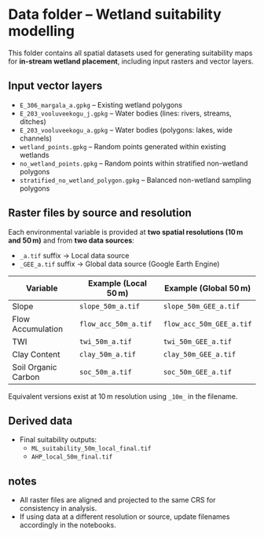 # Data folder – Wetland suitability modelling

This folder contains all spatial datasets used for generating suitability maps for **in-stream wetland placement**, including input rasters and vector layers.

## Input vector layers

- `E_306_margala_a.gpkg` – Existing wetland polygons  
- `E_203_vooluveekogu_j.gpkg` – Water bodies (lines: rivers, streams, ditches)  
- `E_203_vooluveekogu_a.gpkg` – Water bodies (polygons: lakes, wide channels)  
- `wetland_points.gpkg` – Random points generated within existing wetlands  
- `no_wetland_points.gpkg` – Random points within stratified non-wetland polygons  
- `stratified_no_wetland_polygon.gpkg` – Balanced non-wetland sampling polygons

## Raster files by source and resolution

Each environmental variable is provided at **two spatial resolutions (10 m and 50 m)** and from **two data sources**:

- `_a.tif` suffix → Local data source  
- `_GEE_a.tif` suffix → Global data source (Google Earth Engine)

| Variable            | Example (Local 50 m)            | Example (Global 50 m)           |
|---------------------|----------------------------------|----------------------------------|
| Slope               | `slope_50m_a.tif`                | `slope_50m_GEE_a.tif`            |
| Flow Accumulation   | `flow_acc_50m_a.tif`             | `flow_acc_50m_GEE_a.tif`         |
| TWI                 | `twi_50m_a.tif`                  | `twi_50m_GEE_a.tif`              |
| Clay Content        | `clay_50m_a.tif`                 | `clay_50m_GEE_a.tif`             |
| Soil Organic Carbon | `soc_50m_a.tif`                  | `soc_50m_GEE_a.tif`              |

Equivalent versions exist at 10 m resolution using `_10m_` in the filename.

## Derived data

- Final suitability outputs:
  - `ML_suitability_50m_local_final.tif`  
  - `AHP_local_50m_final.tif`

## notes

- All raster files are aligned and projected to the same CRS for consistency in analysis.
- If using data at a different resolution or source, update filenames accordingly in the notebooks.

